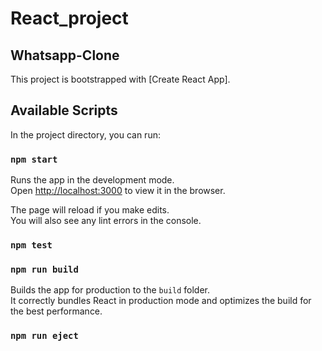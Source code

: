 # React_project
## Whatsapp-Clone

This project is bootstrapped with [Create React App].

## Available Scripts

In the project directory, you can run:

### `npm start`

Runs the app in the development mode.<br />
Open [http://localhost:3000](http://localhost:3000) to view it in the browser.

The page will reload if you make edits.<br />
You will also see any lint errors in the console.

### `npm test`



### `npm run build`

Builds the app for production to the `build` folder.<br />
It correctly bundles React in production mode and optimizes the build for the best performance.


### `npm run eject`

